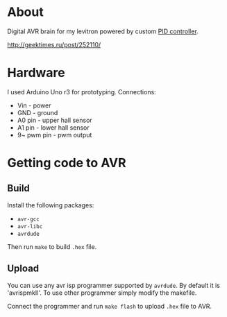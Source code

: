 # About
Digital AVR brain for my levitron powered by custom [PID controller](https://en.wikipedia.org/wiki/PID_controller).

http://geektimes.ru/post/252110/

# Hardware
I used Arduino Uno r3 for prototyping. Connections:
* Vin - power
* GND - ground
* A0 pin - upper hall sensor
* A1 pin - lower hall sensor
* 9~ pwm pin - pwm output

# Getting code to AVR

## Build
Install the following packages:
* `avr-gcc`
* `avr-libc`
* `avrdude`

Then run `make` to build `.hex` file.

## Upload
You can use any avr isp programmer supported by `avrdude`.
By default it is 'avrispmkII'. To use other programmer simply modify the makefile.

Connect the programmer and run `make flash` to upload `.hex` file to AVR.
